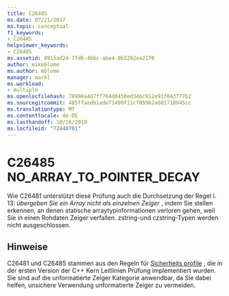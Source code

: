 ```yaml
---
title: C26485
ms.date: 07/21/2017
ms.topic: conceptual
f1_keywords:
- C26485
helpviewer_keywords:
- C26485
ms.assetid: 8915ad2d-7fd6-4bbc-abe4-0b3292ea2170
author: mikeblome
ms.author: mblome
manager: markl
ms.workload:
- multiple
ms.openlocfilehash: 78998a4d7ff764d8450ed34bc912e91f043777b2
ms.sourcegitcommit: 485ffaedb1ade71490f11cf05962add1718945cc
ms.translationtype: MT
ms.contentlocale: de-DE
ms.lasthandoff: 10/16/2019
ms.locfileid: "72448701"
---
```

# <a name="c26485-no_array_to_pointer_decay"></a>C26485 NO_ARRAY_TO_POINTER_DECAY
Wie C26481 unterstützt diese Prüfung auch die Durchsetzung der Regel I. 13: *übergeben Sie ein Array nicht als einzelnen Zeiger* , indem Sie stellen erkennen, an denen statische arraytypinformationen verloren gehen, weil Sie in einen Rohdaten Zeiger verfallen. zstring-und czstring-Typen werden nicht ausgeschlossen.

## <a name="remarks"></a>Hinweise
C26481 und C26485 stammen aus den Regeln für [Sicherheits profile](https://github.com/isocpp/CppCoreGuidelines/blob/master/CppCoreGuidelines.md) , die in der ersten Version der C++ Kern Leitlinien Prüfung implementiert wurden. Sie sind auf die unformatierte Zeiger Kategorie anwendbar, da Sie dabei helfen, unsichere Verwendung unformatierte Zeiger zu vermeiden.

